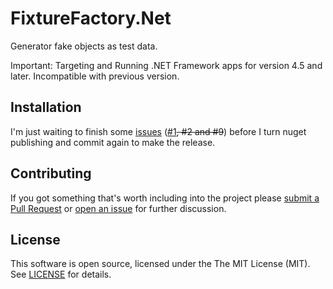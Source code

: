 # FixtureFactory.Net

Generator fake objects as test data.

Important: Targeting and Running .NET Framework apps for version 4.5 and later. Incompatible with previous version.

## Installation

I'm just waiting to finish some [issues](https://github.com/martinusso/fixturefactory.net/issues) ([#1](https://github.com/martinusso/fixturefactory.net/issues/1)~~, #2 and #9~~) before I turn nuget publishing and commit again to make the release.

## Contributing

If you got something that's worth including into the project please [submit a Pull Request](https://github.com/martinusso/fixturefactory.net/pulls) or [open an issue](https://github.com/martinusso/fixturefactory.net/issues) for further discussion.

## License

This software is open source, licensed under the The MIT License (MIT). See [LICENSE](https://github.com/martinusso/fixturefactory.net/blob/master/LICENSE) for details.
